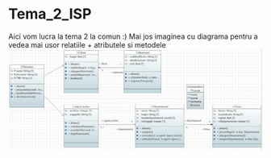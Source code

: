 # Tema_2_ISP
Aici vom lucra la tema 2 la comun :)
Mai jos imaginea cu diagrama pentru a vedea mai usor relatiile + atributele si metodele
![Diagrama](DiagramaClase_Final.png)
